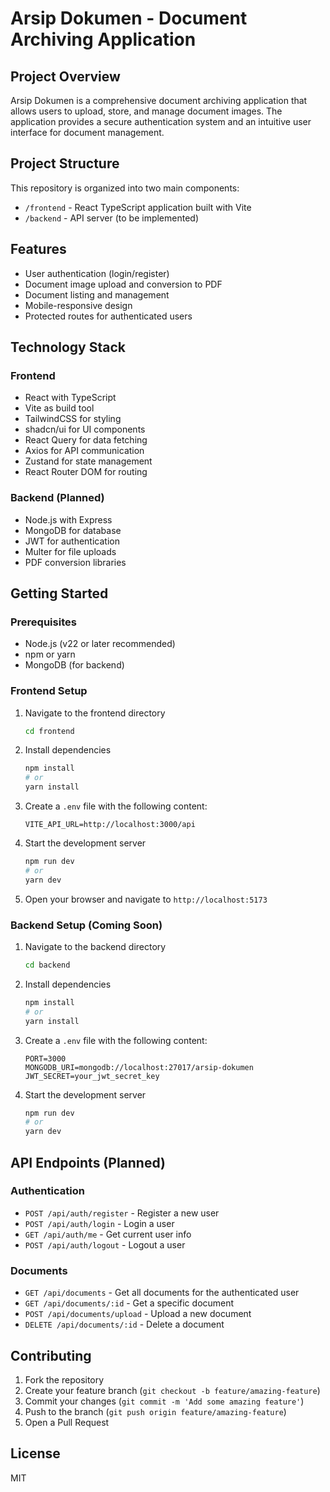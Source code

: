 # Arsip Dokumen - Document Archiving Application

## Project Overview

Arsip Dokumen is a comprehensive document archiving application that allows users to upload, store, and manage document images. The application provides a secure authentication system and an intuitive user interface for document management.

## Project Structure

This repository is organized into two main components:

- `/frontend` - React TypeScript application built with Vite
- `/backend` - API server (to be implemented)

## Features

- User authentication (login/register)
- Document image upload and conversion to PDF
- Document listing and management
- Mobile-responsive design
- Protected routes for authenticated users

## Technology Stack

### Frontend
- React with TypeScript
- Vite as build tool
- TailwindCSS for styling
- shadcn/ui for UI components
- React Query for data fetching
- Axios for API communication
- Zustand for state management
- React Router DOM for routing

### Backend (Planned)
- Node.js with Express
- MongoDB for database
- JWT for authentication
- Multer for file uploads
- PDF conversion libraries

## Getting Started

### Prerequisites

- Node.js (v22 or later recommended)
- npm or yarn
- MongoDB (for backend)

### Frontend Setup

1. Navigate to the frontend directory
   ```bash
   cd frontend
   ```

2. Install dependencies
   ```bash
   npm install
   # or
   yarn install
   ```

3. Create a `.env` file with the following content:
   ```
   VITE_API_URL=http://localhost:3000/api
   ```

4. Start the development server
   ```bash
   npm run dev
   # or
   yarn dev
   ```

5. Open your browser and navigate to `http://localhost:5173`

### Backend Setup (Coming Soon)

1. Navigate to the backend directory
   ```bash
   cd backend
   ```

2. Install dependencies
   ```bash
   npm install
   # or
   yarn install
   ```

3. Create a `.env` file with the following content:
   ```
   PORT=3000
   MONGODB_URI=mongodb://localhost:27017/arsip-dokumen
   JWT_SECRET=your_jwt_secret_key
   ```

4. Start the development server
   ```bash
   npm run dev
   # or
   yarn dev
   ```

## API Endpoints (Planned)

### Authentication
- `POST /api/auth/register` - Register a new user
- `POST /api/auth/login` - Login a user
- `GET /api/auth/me` - Get current user info
- `POST /api/auth/logout` - Logout a user

### Documents
- `GET /api/documents` - Get all documents for the authenticated user
- `GET /api/documents/:id` - Get a specific document
- `POST /api/documents/upload` - Upload a new document
- `DELETE /api/documents/:id` - Delete a document

## Contributing

1. Fork the repository
2. Create your feature branch (`git checkout -b feature/amazing-feature`)
3. Commit your changes (`git commit -m 'Add some amazing feature'`)
4. Push to the branch (`git push origin feature/amazing-feature`)
5. Open a Pull Request

## License

MIT